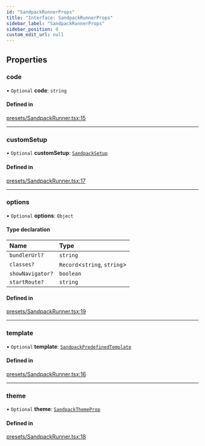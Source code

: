 ```yaml
---
id: "SandpackRunnerProps"
title: "Interface: SandpackRunnerProps"
sidebar_label: "SandpackRunnerProps"
sidebar_position: 0
custom_edit_url: null
---
```


## Properties

### code

• `Optional` **code**: `string`

#### Defined in

[presets/SandpackRunner.tsx:15](https://github.com/codesandbox/sandpack/blob/443abe8/sandpack-react/src/presets/SandpackRunner.tsx#L15)

___

### customSetup

• `Optional` **customSetup**: [`SandpackSetup`](SandpackSetup)

#### Defined in

[presets/SandpackRunner.tsx:17](https://github.com/codesandbox/sandpack/blob/443abe8/sandpack-react/src/presets/SandpackRunner.tsx#L17)

___

### options

• `Optional` **options**: `Object`

#### Type declaration

| Name | Type |
| :------ | :------ |
| `bundlerUrl?` | `string` |
| `classes?` | `Record`<`string`, `string`\> |
| `showNavigator?` | `boolean` |
| `startRoute?` | `string` |

#### Defined in

[presets/SandpackRunner.tsx:19](https://github.com/codesandbox/sandpack/blob/443abe8/sandpack-react/src/presets/SandpackRunner.tsx#L19)

___

### template

• `Optional` **template**: [`SandpackPredefinedTemplate`](../#sandpackpredefinedtemplate)

#### Defined in

[presets/SandpackRunner.tsx:16](https://github.com/codesandbox/sandpack/blob/443abe8/sandpack-react/src/presets/SandpackRunner.tsx#L16)

___

### theme

• `Optional` **theme**: [`SandpackThemeProp`](../#sandpackthemeprop)

#### Defined in

[presets/SandpackRunner.tsx:18](https://github.com/codesandbox/sandpack/blob/443abe8/sandpack-react/src/presets/SandpackRunner.tsx#L18)
